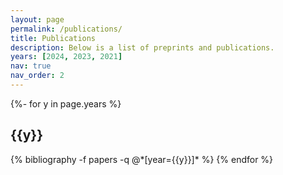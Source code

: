 ```yaml
---
layout: page
permalink: /publications/
title: Publications
description: Below is a list of preprints and publications.
years: [2024, 2023, 2021]
nav: true
nav_order: 2
---
```


<!-- _pages/publications.md -->
<div class="publications">

{%- for y in page.years %}

  <h2 class="year">{{y}}</h2>
  {% bibliography -f papers -q @*[year={{y}}]* %}
{% endfor %}

</div>
